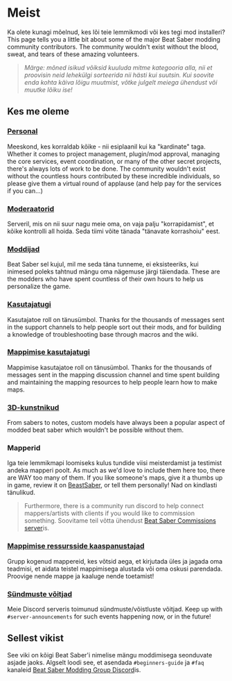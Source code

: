 # Meist
Ka olete kunagi mõelnud, kes lõi teie lemmikmodi või kes tegi mod installeri? This page tells you a little bit about some of the major Beat Saber modding community contributors. The community wouldn't exist without the blood, sweat, and tears of these amazing volunteers.

> *Märge: mõned isikud võiksid kuuluda mitme kategooria alla, nii et proovisin neid lehekülgi sorteerida nii hästi kui suutsin. Kui soovite enda kohta käiva lõigu muutmist, võtke julgelt meiega ühendust või muutke lõiku ise!*

## Kes me oleme

### [Personal](./staff.md)
Meeskond, kes korraldab kõike - nii esiplaanil kui ka "kardinate" taga. Whether it comes to project management, plugin/mod approval, managing the core services, event coordination, or many of the other secret projects, there's always lots of work to be done. The community wouldn't exist without the countless hours contributed by these incredible individuals, so please give them a virtual round of applause (and help pay for the services if you can...)

### [Moderaatorid](./moderators.md)
Serveril, mis on nii suur nagu meie oma, on vaja palju "korrapidamist", et kõike kontrolli all hoida. Seda tiimi võite tänada "tänavate korrashoiu" eest.

### [Moddijad](./modders.md)
Beat Saber sel kujul, mil me seda täna tunneme, ei eksisteeriks, kui inimesed poleks tahtnud mängu oma nägemuse järgi täiendada. These are the modders who have spent countless of their own hours to help us personalize the game.

### [Kasutajatugi](./supports.md)
Kasutajatoe roll on tänusümbol. Thanks for the thousands of messages sent in the support channels to help people sort out their mods, and for building a knowledge of troubleshooting base through macros and the wiki.

### [Mappimise kasutajatugi](./mapping-supports.md)
Mappimise kasutajatoe roll on tänusümbol. Thanks for the thousands of messages sent in the mapping discussion channel and time spent building and maintaining the mapping resources to help people learn how to make maps.

### [3D-kunstnikud](./3d-artists.md)
From sabers to notes, custom models have always been a popular aspect of modded beat saber which wouldn't be possible without them.

### Mapperid
Iga teie lemmikmapi loomiseks kulus tundide viisi meisterdamist ja testimist andeka mapperi poolt. As much as we'd love to include them here too, there are WAY too many of them. If you like someone's maps, give it a thumbs up in game, review it on [BeastSaber](https://bsaber.com), or tell them personally! Nad on kindlasti tänulikud.

> Furthermore, there is a community run discord to help connect mappers/artists with clients if you would like to commission something. Soovitame teil võtta ühendust [Beat Saber Commissions server](https://discord.gg/4RbcH5G)is.

### [Mappimise ressursside kaaspanustajad](/mapping/mapping-credits.md)
Grupp kogenud mappereid, kes võtsid aega, et kirjutada üles ja jagada oma teadmisi, et aidata teistel mappimisega alustada või oma oskusi parendada. Proovige nende mappe ja kaaluge nende toetamist!

### [Sündmuste võitjad](./event-winner.md)
Meie Discord serveris toimunud sündmuste/võistluste võitjad. Keep up with `#server-announcements` for such events happening now, or in the future!

## Sellest vikist
See viki on kõigi Beat Saber'i nimelise mängu moddimisega seonduvate asjade jaoks. Algselt loodi see, et asendada `#beginners-guide` ja `#faq` kanaleid [Beat Saber Modding Group Discord](https://discord.gg/beatsabermods)is.
